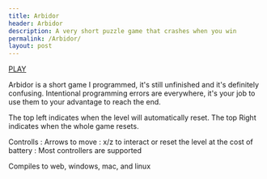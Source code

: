 ```yaml
---
title: Arbidor
header: Arbidor
description: A very short puzzle game that crashes when you win
permalink: /Arbidor/
layout: post
---
```


[PLAY](https://camerondugan.com/arbidor/play)

Arbidor is a short game I programmed, it's still unfinished and it's definitely confusing. Intentional programming errors are everywhere, it's your job to use them to your advantage to reach the end.

The top left indicates when the level will automatically reset.
The top Right indicates when the whole game resets.

Controlls
: Arrows to move 
: x/z to interact or reset the level at the cost of battery
: Most controllers are supported


Compiles to web, windows, mac, and linux
